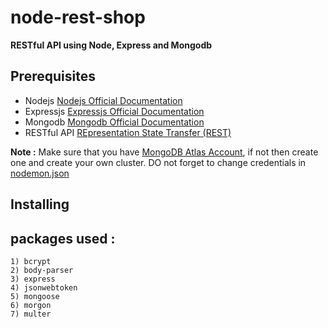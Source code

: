 # node-rest-shop

**RESTful API using Node, Express and Mongodb**

## Prerequisites
- Nodejs [Nodejs Official Documentation](https://nodejs.org/en/docs/)
- Expressjs [Expressjs Official Documentation](https://expressjs.com/)
- Mongodb [Mongodb Official Documentation](https://docs.mongodb.com/manual/tutorial/getting-started/)
- RESTful API [REpresentation State Transfer (REST)](https://restfulapi.net/)
        
**Note :** Make sure that you have [MongoDB Atlas Account](https://www.mongodb.com/cloud/atlas), if not then create one and create your own cluster. DO not forget to change credentials in [nodemon.json](/nodemon.json)

## Installing



## packages used : 
    1) bcrypt
    2) body-parser
    3) express
    4) jsonwebtoken
    5) mongoose
    6) morgon
    7) multer
